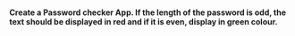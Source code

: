 #### Create a Password checker App. If the length of the password is odd, the text should be displayed in red and if it is even, display in green colour.